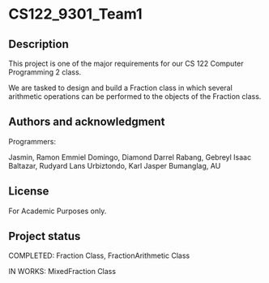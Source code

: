 # CS122_9301_Team1


## Description
This project is one of the major requirements for our CS 122 Computer Programming 2 class.

We are tasked to design and build a Fraction class in which several arithmetic operations can be performed to the objects of the Fraction class.

## Authors and acknowledgment
Programmers:

Jasmin, Ramon Emmiel
Domingo, Diamond Darrel
Rabang, Gebreyl Isaac
Baltazar, Rudyard Lans
Urbiztondo, Karl Jasper
Bumanglag, AU

## License
For Academic Purposes only.

## Project status
COMPLETED: Fraction Class, FractionArithmetic Class

IN WORKS: MixedFraction Class
